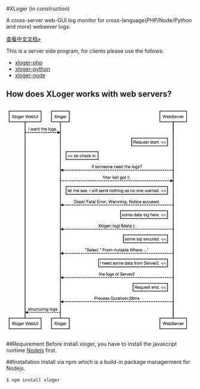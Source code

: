 #XLoger (in construction)

A cross-server web-GUI log monitor for cross-language(PHP/Node/Python and more) websever logs.
			
[查看中文文档&raquo;](README_CN.MD)			

This is a server side program, for clients please use the follows:
* [xloger-php](https://github.com/idollo/xloger-php)
* [xloger-python](https://github.com/idollo/xloger-python)
* [xloger-node](https://gitbug.com/idollo/xloger-node)

## How does XLoger works with web servers?
![](server/public/imgs/sequence.png)

##Requirement
Before install xloger, you have to install the javascript runtime [Nodejs](https://nodejs.org) first.

##Installation
Install via npm which is a build-in package managerment for Nodejs.
```bash
$ npm install xloger
```